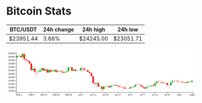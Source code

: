 # Bitcoin Stats

BTC/USDT|24h change|24h high|24h low|
|---|---|---|---|
|$23951.44|3.68%|$24245.00|$23051.71|

<img src="./chart.svg">
